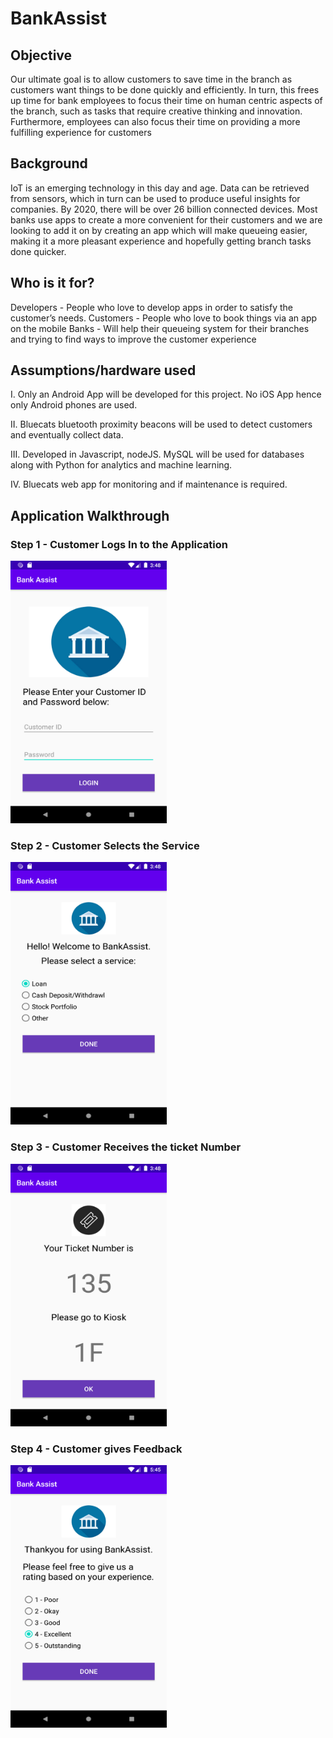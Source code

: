# BankAssist

## Objective

Our ultimate goal is to allow customers to save time in the branch as customers want things to be
done quickly and efficiently. In turn, this frees up time for bank employees to focus their time on
human centric aspects of the branch, such as tasks that require creative thinking and innovation.
Furthermore, employees can also focus their time on providing a more fulfilling experience for
customers

## Background

IoT is an emerging technology in this day and age. Data can be retrieved from sensors, which in turn
can be used to produce useful insights for companies. By 2020, there will be over 26 billion
connected devices. Most banks use apps to create a more convenient for their customers and we are
looking to add it on by creating an app which will make queueing easier, making it a more pleasant
experience and hopefully getting branch tasks done quicker.

## Who is it for?

Developers - People who love to develop apps in order to satisfy the customer’s needs.
Customers - People who love to book things via an app on the mobile
Banks - Will help their queueing system for their branches and trying to find ways to improve the
customer experience

## Assumptions/hardware used

I. Only an Android App will be developed for this project. No iOS App hence only Android
phones are used.

II. Bluecats bluetooth proximity beacons will be used to detect customers and eventually
collect data.

III. Developed in Javascript, nodeJS. MySQL will be used for databases along with Python for
analytics and machine learning.

IV. Bluecats web app for monitoring and if maintenance is required.


## Application Walkthrough

### Step 1 - Customer Logs In to the Application 
<img src="images/Screenshot_1.png" width="250" height="420">

### Step 2 - Customer Selects the Service
<img src="images/Screenshot_2.png" width="250" height="420">

### Step 3 - Customer Receives the ticket Number
<img src="images/Screenshot_3.png" width="250" height="420">

### Step 4 - Customer gives Feedback
<img src="images/Screenshot_4.png" width="250" height="420">
